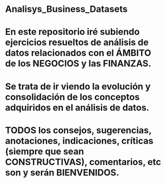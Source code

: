 # Analisys_Business_Datasets
# En este repositorio iré subiendo ejercicios resueltos de análisis de datos relacionados con el ÁMBITO de los NEGOCIOS y las FINANZAS.
# Se trata de ir viendo la evolución y consolidación de los conceptos adquiridos en el análisis de datos.
# TODOS los consejos, sugerencias, anotaciones, indicaciones, críticas (siempre que sean CONSTRUCTIVAS), comentarios, etc son y serán BIENVENIDOS.
